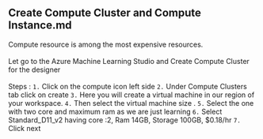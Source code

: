 ## Create Compute Cluster and Compute Instance.md

Compute resource is among the most expensive resources. <br><br>
Let go to the Azure Machine Learning Studio and Create Compute Cluster for the designer <br><br>
Steps :
`1.` Click on the compute icon left side
`2.` Under Compute Clusters tab click on create 
`3.` Here you will create a virtual machine in our region of your workspace.
`4.` Then select the virtual machine size .
`5.` Select the one with two core and maximum ram as we are just learning
`6.` Select Standard_D11_v2 having core :2, Ram 14GB, Storage 100GB, $0.18/hr
`7.` Click next
